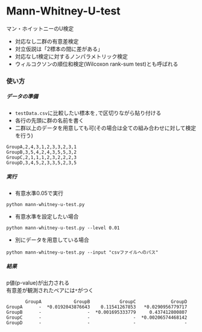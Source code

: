 # Mann-Whitney-U-test
マン・ホイットニーのU検定
- 対応なし二群の有意差検定
- 対立仮説は「2標本の間に差がある」
- 対応なしt検定に対するノンパラメトリック検定
- ウィルコクソンの順位和検定(Wilcoxon rank-sum test)とも呼ばれる


### 使い方
##### データの準備
- `testData.csv`に比較したい標本を`,`で区切りながら貼り付ける  
- 各行の先頭に群の名前を書く
- 二群以上のデータを用意しても可(その場合は全ての組み合わせに対して検定を行う)
```
GroupA,2,4,3,1,2,3,3,2,3,1
GroupB,3,5,4,2,4,3,5,5,3,2
GroupC,2,1,1,1,2,3,2,2,2,3
GroupD,3,4,5,2,3,3,5,2,3,5
```

##### 実行
- 有意水準0.05で実行
```
python mann-whitney-u-test.py
```
- 有意水準を設定したい場合
```
python mann-whitney-u-test.py --level 0.01
```

- 別にデータを用意している場合
```
python mann-whitney-u-test.py --input "csvファイルへのパス"
```

##### 結果
p値(p-value)が出力される  
有意差が観測されたペアには`*`がつく
```
       GroupA            GroupB           GroupC             GroupD
GroupA      -  *0.0192043876643    0.11541267853   *0.0290956779717
GroupB      -                 -  *0.001695333779     0.437412800807
GroupC      -                 -                -  *0.00206574468142
GroupD      -                 -                -                  -
```
